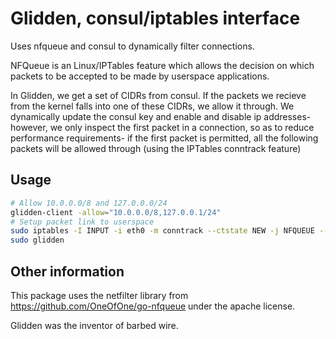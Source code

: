 # Glidden, consul/iptables interface

Uses nfqueue and consul to dynamically filter connections. 

NFQueue is an Linux/IPTables feature which allows the decision on which packets to be accepted to be made by userspace applications. 

In Glidden, we get a set of CIDRs from consul. If the packets we recieve from the kernel falls into one of these CIDRs, we allow it through. We dynamically update the consul key and enable and disable ip addresses- however, we only inspect the first packet in a connection, so as to reduce performance requirements- if the first packet is permitted, all the following packets will be allowed through (using the IPTables conntrack feature)

## Usage

````bash
# Allow 10.0.0.0/8 and 127.0.0.0/24
glidden-client -allow="10.0.0.0/8,127.0.0.1/24"
# Setup packet link to userspace
sudo iptables -I INPUT -i eth0 -m conntrack --ctstate NEW -j NFQUEUE --queue-num 0
sudo glidden
````
## Other information

This package uses the netfilter library from https://github.com/OneOfOne/go-nfqueue under the apache license.

Glidden was the inventor of barbed wire.
